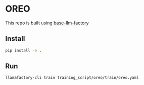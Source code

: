 # OREO

This repo is built using [base-llm-factory](https://github.com/TokisakiKurumi2001/base-llm-factory)

## Install

```bash
pip install -e .
```

## Run

```bash
llamafactory-cli train training_script/oreo/train/oreo.yaml
```